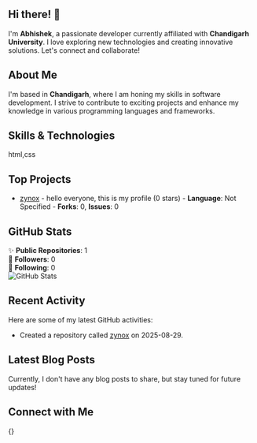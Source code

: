 ## Hi there! 👋

I'm **Abhishek**, a passionate developer currently affiliated with **Chandigarh University**. I love exploring new technologies and creating innovative solutions. Let's connect and collaborate!

## About Me

I'm based in **Chandigarh**, where I am honing my skills in software development. I strive to contribute to exciting projects and enhance my knowledge in various programming languages and frameworks.

## Skills & Technologies

html,css

## Top Projects

- [zynox](https://github.com/zynox-30/zynox) - hello everyone, this is my profile (0 stars) - **Language**: Not Specified - **Forks**: 0, **Issues**: 0

## GitHub Stats

✨ **Public Repositories**: 1  
👥 **Followers**: 0  
👤 **Following**: 0  
![GitHub Stats](https://github-readme-stats.vercel.app/api?username=zynox-30&show_icons=true&theme=radical)

## Recent Activity

Here are some of my latest GitHub activities:  
- Created a repository called [zynox](https://github.com/zynox-30/zynox) on 2025-08-29.

## Latest Blog Posts

Currently, I don't have any blog posts to share, but stay tuned for future updates!

## Connect with Me

{}
